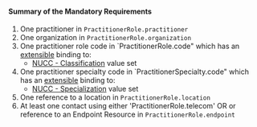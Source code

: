 #### Summary of the Mandatory Requirements 

1.  One practitioner in `PractitionerRole.practitioner`
1.  One organization in `PractitionerRole.organization`
1.  One practitioner role code in `PractitionerRole.code" which has an [extensible](http://build.fhir.org/terminologies.html#extensible) binding to:
    -    [NUCC - Classification](ValueSet-provider-role.html) value set
1.  One practitioner specialty code in `PractitionerSpecialty.code" which has an [extensible](http://build.fhir.org/terminologies.html#extensible) binding to:
    -    [NUCC - Specialization](ValueSet-provider-specialty.html) value set
1.  One reference to a location in `PractitionerRole.location`
1.  At least one contact using either 'PractitionerRole.telecom' OR or reference to an Endpoint Resource in  `PractitionerRole.endpoint`
  
